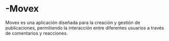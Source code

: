 # -Movex
Movex es una aplicación diseñada para la creación y gestión de publicaciones, permitiendo la interacción entre diferentes usuarios a través de comentarios y reacciones. 
